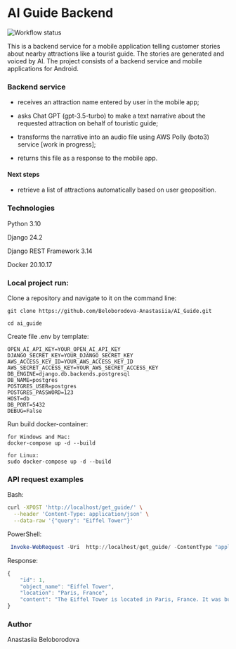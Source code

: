 # AI Guide Backend
![Workflow status](https://github.com/Beloborodova-Anastasiia/AI_Guide/actions/workflows/merge_master.yaml/badge.svg)

This is a backend service for a mobile application telling customer stories about nearby attractions like a tourist guide. The stories are generated and voiced by AI. The project consists of a backend service and mobile applications for Android.

### Backend service
- receives an attraction name entered by user in the mobile app;

- asks Chat GPT (gpt-3.5-turbo) to make a text narrative about the requested attraction on behalf of touristic guide;

- transforms the narrative into an audio file using AWS Polly (boto3) service [work in progress];

- returns this file as a response to the mobile app.

#### Next steps

- retrieve a list of attractions automatically based on user geoposition.



### Technologies

Python 3.10

Django 24.2

Django REST Framework 3.14

Docker 20.10.17


### Local project run:

Clone a repository and navigate to it on the command line:

```
git clone https://github.com/Beloborodova-Anastasiia/AI_Guide.git
```

```
cd ai_guide
```

Create file .env by template:

```
OPEN_AI_API_KEY=YOUR_OPEN_AI_API_KEY
DJANGO_SECRET_KEY=YOUR_DJANGO_SECRET_KEY
AWS_ACCESS_KEY_ID=YOUR_AWS_ACCESS_KEY_ID
AWS_SECRET_ACCESS_KEY=YOUR_AWS_SECRET_ACCESS_KEY
DB_ENGINE=django.db.backends.postgresql
DB_NAME=postgres
POSTGRES_USER=postgres
POSTGRES_PASSWORD=123
HOST=db
DB_PORT=5432
DEBUG=False
```

Run build docker-container:

```
for Windows and Mac:
docker-compose up -d --build
```
```
for Linux:
sudo docker-compose up -d --build
```


### API request examples

Bash:
```bash
curl -XPOST 'http://localhost/get_guide/' \
  --header 'Content-Type: application/json' \
  --data-raw '{"query": "Eiffel Tower"}'
```

PowerShell:
```powershell
 Invoke-WebRequest -Uri  http://localhost/get_guide/ -ContentType "application/json" -Method POST -Body '{"query": "Eiffel Tower"}'
 ```
Response:
```js
{
    "id": 1,
    "object_name": "Eiffel Tower",
    "location": "Paris, France",
    "content": "The Eiffel Tower is located in Paris, France. It was built in 1889 and stands at a height of 330 meters. It is one of the most famous landmarks in the world and offers stunning views of the city from its observation decks."
}
```


### Author

Anastasiia Beloborodova 

